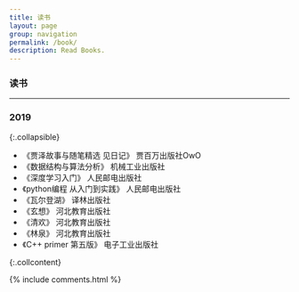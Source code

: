 ```yaml
---
title: 读书
layout: page
group: navigation
permalink: /book/
description: Read Books.
---
```


### 读书

-------

### 2019
{:.collapsible}

- 《贾泽故事与随笔精选 见日记》 贾百万出版社OwO
- 《数据结构与算法分析》 机械工业出版社
- 《深度学习入门》 人民邮电出版社
- 《python编程 从入门到实践》 人民邮电出版社
- 《瓦尔登湖》 译林出版社
- 《玄想》 河北教育出版社
- 《清欢》 河北教育出版社
- 《林泉》 河北教育出版社
- 《C++ primer 第五版》 电子工业出版社

{:.collcontent}


{% include comments.html %}

